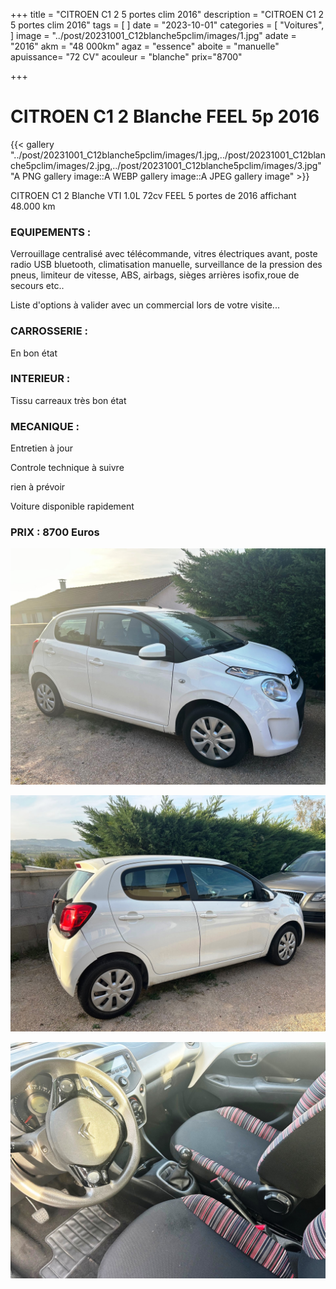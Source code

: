 +++
title = "CITROEN C1 2 5 portes clim 2016"
description = "CITROEN C1 2 5 portes clim 2016"
tags = [
]
date = "2023-10-01"
categories = [
    "Voitures",
]
image = "../post/20231001_C12blanche5pclim/images/1.jpg"
adate = "2016"
akm = "48 000km"
agaz = "essence"
aboite = "manuelle"
apuissance= "72 CV"
acouleur = "blanche"
prix="8700"

+++

# CITROEN C1 2 Blanche FEEL 5p 2016

{{< gallery "../post/20231001_C12blanche5pclim/images/1.jpg,../post/20231001_C12blanche5pclim/images/2.jpg,../post/20231001_C12blanche5pclim/images/3.jpg" "A PNG gallery image::A WEBP gallery image::A JPEG gallery image" >}}


CITROEN C1 2 Blanche VTI 1.0L 72cv FEEL 5 portes de 2016 affichant  48.000 km


### EQUIPEMENTS :
Verrouillage centralisé avec télécommande, vitres électriques avant, poste radio USB bluetooth, climatisation manuelle, surveillance de la pression des pneus, limiteur de vitesse, ABS, airbags, sièges arrières isofix,roue de secours etc..


Liste d'options à valider avec un commercial lors de votre visite...


### CARROSSERIE :
En bon état 


### INTERIEUR :
Tissu carreaux très bon état

### MECANIQUE :
Entretien à jour


Controle technique à suivre

rien à prévoir


Voiture disponible rapidement


### PRIX : 8700 Euros


<!-- more -->


![](images/1.jpg)

![](images/2.jpg)

![](images/3.jpg)


